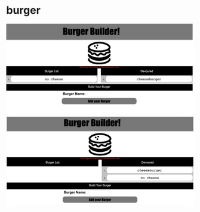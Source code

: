 # burger


![Alt text](/public/screenshot2.png?raw=true "Screenshot")
![Alt text](/public/screenshot1.png?raw=true "Screenshot2")
